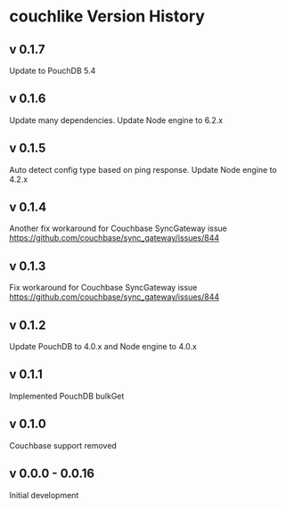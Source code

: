 couchlike Version History
================================

v 0.1.7
---------------

Update to PouchDB 5.4

v 0.1.6
---------------

Update many dependencies.
Update Node engine to 6.2.x

v 0.1.5
---------------

Auto detect config type based on ping response.
Update Node engine to 4.2.x

v 0.1.4
---------------

Another fix workaround for Couchbase SyncGateway issue https://github.com/couchbase/sync_gateway/issues/844

v 0.1.3
---------------

Fix workaround for Couchbase SyncGateway issue https://github.com/couchbase/sync_gateway/issues/844

v 0.1.2
---------------

Update PouchDB to 4.0.x and Node engine to 4.0.x

v 0.1.1
---------------

Implemented PouchDB bulkGet

v 0.1.0
---------------

Couchbase support removed

v 0.0.0 - 0.0.16
---------------

Initial development
